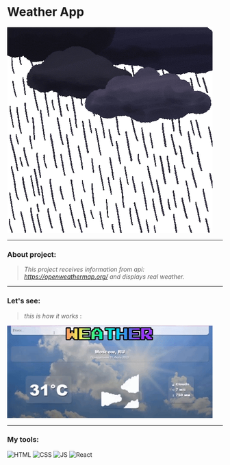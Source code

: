 # Weather App
![IMG](https://github.com/ProkofyevM/appWeatherReact/blob/main/src/assets/readmeAssets/weather.gif)

-------
### About project:

> *This project receives information from api: https://openweathermap.org/ and displays real weather.*

------
### Let's see:

> *this is how it works* :

![Weather](https://github.com/ProkofyevM/appWeatherReact/blob/main/src/assets/readmeAssets/giphy.gif)



-----
### My tools:

![HTML](https://img.shields.io/badge/HTML-orange?style=plastic&logo=html5&logoColor=white)
![CSS](https://img.shields.io/badge/CSS-blue?style=plastic&logo=css3)
![JS](https://img.shields.io/badge/JS-black?style=plastic&logo=javascript)
![React](https://img.shields.io/badge/React-black?style=plastic&logo=react)

